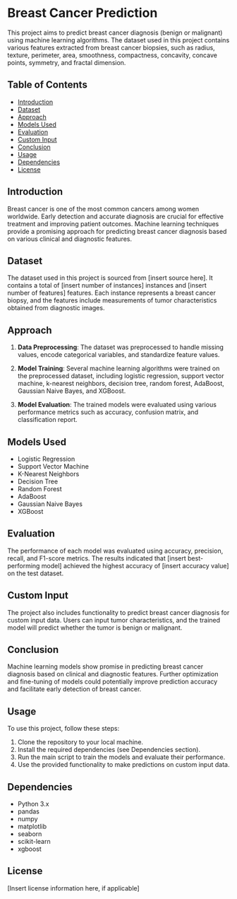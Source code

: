 # Breast Cancer Prediction

This project aims to predict breast cancer diagnosis (benign or malignant) using machine learning algorithms. The dataset used in this project contains various features extracted from breast cancer biopsies, such as radius, texture, perimeter, area, smoothness, compactness, concavity, concave points, symmetry, and fractal dimension.

## Table of Contents

- [Introduction](#introduction)
- [Dataset](#dataset)
- [Approach](#approach)
- [Models Used](#models-used)
- [Evaluation](#evaluation)
- [Custom Input](#custom-input)
- [Conclusion](#conclusion)
- [Usage](#usage)
- [Dependencies](#dependencies)
- [License](#license)

## Introduction

Breast cancer is one of the most common cancers among women worldwide. Early detection and accurate diagnosis are crucial for effective treatment and improving patient outcomes. Machine learning techniques provide a promising approach for predicting breast cancer diagnosis based on various clinical and diagnostic features.

## Dataset

The dataset used in this project is sourced from [insert source here]. It contains a total of [insert number of instances] instances and [insert number of features] features. Each instance represents a breast cancer biopsy, and the features include measurements of tumor characteristics obtained from diagnostic images.

## Approach

1. **Data Preprocessing**: The dataset was preprocessed to handle missing values, encode categorical variables, and standardize feature values.

2. **Model Training**: Several machine learning algorithms were trained on the preprocessed dataset, including logistic regression, support vector machine, k-nearest neighbors, decision tree, random forest, AdaBoost, Gaussian Naive Bayes, and XGBoost.

3. **Model Evaluation**: The trained models were evaluated using various performance metrics such as accuracy, confusion matrix, and classification report.

## Models Used

- Logistic Regression
- Support Vector Machine
- K-Nearest Neighbors
- Decision Tree
- Random Forest
- AdaBoost
- Gaussian Naive Bayes
- XGBoost

## Evaluation

The performance of each model was evaluated using accuracy, precision, recall, and F1-score metrics. The results indicated that [insert best-performing model] achieved the highest accuracy of [insert accuracy value] on the test dataset.

## Custom Input

The project also includes functionality to predict breast cancer diagnosis for custom input data. Users can input tumor characteristics, and the trained model will predict whether the tumor is benign or malignant.

## Conclusion

Machine learning models show promise in predicting breast cancer diagnosis based on clinical and diagnostic features. Further optimization and fine-tuning of models could potentially improve prediction accuracy and facilitate early detection of breast cancer.

## Usage

To use this project, follow these steps:
1. Clone the repository to your local machine.
2. Install the required dependencies (see Dependencies section).
3. Run the main script to train the models and evaluate their performance.
4. Use the provided functionality to make predictions on custom input data.

## Dependencies

- Python 3.x
- pandas
- numpy
- matplotlib
- seaborn
- scikit-learn
- xgboost

## License

[Insert license information here, if applicable]

